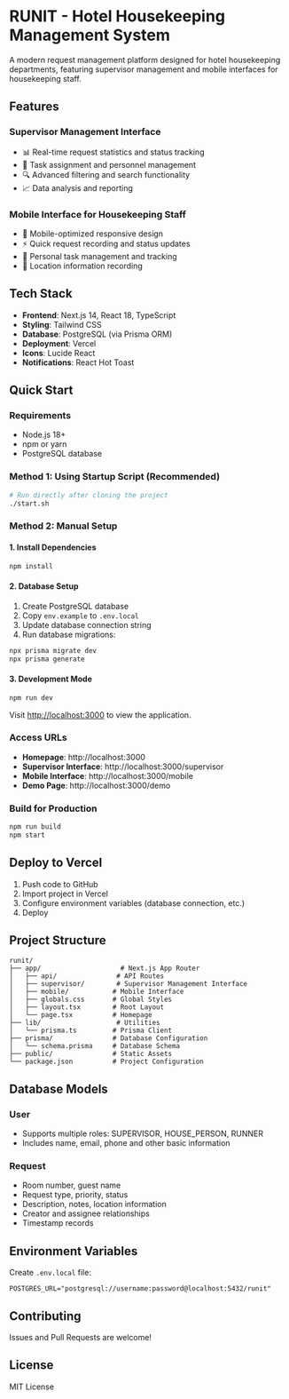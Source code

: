 # RUNIT - Hotel Housekeeping Management System

A modern request management platform designed for hotel housekeeping departments, featuring supervisor management and mobile interfaces for housekeeping staff.

## Features

### Supervisor Management Interface
- 📊 Real-time request statistics and status tracking
- 👥 Task assignment and personnel management
- 🔍 Advanced filtering and search functionality
- 📈 Data analysis and reporting

### Mobile Interface for Housekeeping Staff
- 📱 Mobile-optimized responsive design
- ⚡ Quick request recording and status updates
- 🎯 Personal task management and tracking
- 📍 Location information recording

## Tech Stack

- **Frontend**: Next.js 14, React 18, TypeScript
- **Styling**: Tailwind CSS
- **Database**: PostgreSQL (via Prisma ORM)
- **Deployment**: Vercel
- **Icons**: Lucide React
- **Notifications**: React Hot Toast

## Quick Start

### Requirements
- Node.js 18+
- npm or yarn
- PostgreSQL database

### Method 1: Using Startup Script (Recommended)
```bash
# Run directly after cloning the project
./start.sh
```

### Method 2: Manual Setup

#### 1. Install Dependencies
```bash
npm install
```

#### 2. Database Setup
1. Create PostgreSQL database
2. Copy `env.example` to `.env.local`
3. Update database connection string
4. Run database migrations:
```bash
npx prisma migrate dev
npx prisma generate
```

#### 3. Development Mode
```bash
npm run dev
```

Visit [http://localhost:3000](http://localhost:3000) to view the application.

### Access URLs
- **Homepage**: http://localhost:3000
- **Supervisor Interface**: http://localhost:3000/supervisor
- **Mobile Interface**: http://localhost:3000/mobile
- **Demo Page**: http://localhost:3000/demo

### Build for Production
```bash
npm run build
npm start
```

## Deploy to Vercel

1. Push code to GitHub
2. Import project in Vercel
3. Configure environment variables (database connection, etc.)
4. Deploy

## Project Structure

```
runit/
├── app/                    # Next.js App Router
│   ├── api/               # API Routes
│   ├── supervisor/        # Supervisor Management Interface
│   ├── mobile/           # Mobile Interface
│   ├── globals.css       # Global Styles
│   ├── layout.tsx        # Root Layout
│   └── page.tsx          # Homepage
├── lib/                   # Utilities
│   └── prisma.ts         # Prisma Client
├── prisma/               # Database Configuration
│   └── schema.prisma     # Database Schema
├── public/               # Static Assets
└── package.json          # Project Configuration
```

## Database Models

### User
- Supports multiple roles: SUPERVISOR, HOUSE_PERSON, RUNNER
- Includes name, email, phone and other basic information

### Request
- Room number, guest name
- Request type, priority, status
- Description, notes, location information
- Creator and assignee relationships
- Timestamp records

## Environment Variables

Create `.env.local` file:

```env
POSTGRES_URL="postgresql://username:password@localhost:5432/runit"
```

## Contributing

Issues and Pull Requests are welcome!

## License

MIT License 